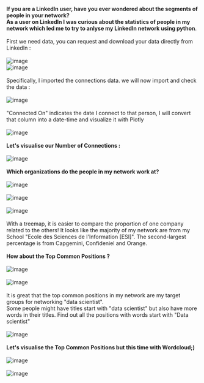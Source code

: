 **If you are a LinkedIn user, have you ever wondered about the segments of people in your network?**<br />
**As a user on LinkedIn I was curious about the statistics of people in my network which led me to try to anlyse my LinkedIn network using python**.<br /><br />
First we need data, you can request and download your data directly from LinkedIn :<br /><br />
 ![image](https://user-images.githubusercontent.com/113764800/193473694-cfd70b27-996f-4665-bcf5-a8c8033ac2e8.png)<br />
 ![image](https://user-images.githubusercontent.com/113764800/193472630-ba1e19d7-2e30-44bb-91d7-170b6be64e8a.png)<br /><br />
 Specifically, I imported the connections data. we will now import and check the data :<br /><br />
 ![image](https://user-images.githubusercontent.com/113764800/193472905-4c188146-f42a-42ff-8229-6fb60bf37082.png)<br /><br />
 "Connected On" indicates the date I connect to that person, I will convert that column into a date-time and visualize it with Plotly<br /><br />
 ![image](https://user-images.githubusercontent.com/113764800/193472976-be692478-c91a-4d9c-abd4-a04ebf4ead9d.png)<br /><br />
**Let's visualise our Number of Connections :**<br /><br />
![image](https://user-images.githubusercontent.com/113764800/193473239-8e50a00c-f3b0-4704-8292-9539b1b3b77c.png)<br /><br />
**Which organizations do the people in my network work at?**<br /><br />
![image](https://user-images.githubusercontent.com/113764800/193473322-7b712e9c-d6c9-4b50-a4e6-bc06ae4fdca9.png)<br /><br />
![image](https://user-images.githubusercontent.com/113764800/193473352-c7570213-3fd6-4925-ae3d-dce0dd39c0cd.png)<br /><br />
![image](https://user-images.githubusercontent.com/113764800/193473382-d9bc198a-cd6a-46aa-b58f-e8c1db93fb65.png)<br /><br />
With a treemap, it is easier to compare the proportion of one company related to the others! It looks like the majority of my network are from my School "Ecole des Sciences de l'Information [ESI]". The second-largest percentage is from Capgemini, Confideniel and Orange.<br /><br />
**How about the Top Common Positions ?**<br /><br />
![image](https://user-images.githubusercontent.com/113764800/193473427-84c6a733-58bb-4528-8352-f34357b599f8.png)<br /><br />
![image](https://user-images.githubusercontent.com/113764800/193473491-4addbb83-736a-4ae8-8ed7-ea3d04548864.png)<br /><br />
It is great that the top common positions in my network are my target groups for networking "data scientist".<br />
Some people might have titles start with "data scientist" but also have more words in their titles. Find out all the positions with words start with "Data scientist"<br /><br />
![image](https://user-images.githubusercontent.com/113764800/193473530-579a1fc4-16d0-4b81-a234-58373226da3a.png)<br /><br />
**Let's visualise the Top Common Positions but this time with Wordcloud;)**<br /><br />
![image](https://user-images.githubusercontent.com/113764800/193473564-2b151b7e-2a8f-4df3-8402-baee6cef5b0a.png)<br /><br />
![image](https://user-images.githubusercontent.com/113764800/193473668-04498a5a-fdeb-4a56-9fc4-72e697136d5f.png)













